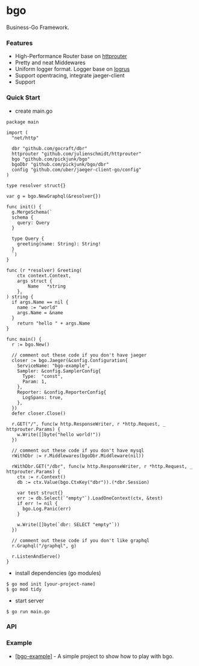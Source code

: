 # bgo

Business-Go Framework.

### Features

- High-Performance Router base on [httprouter](https://github.com/julienschmidt/httprouter)
- Pretty and neat Middewares
- Uniform logger format. Logger base on [logrus](https://github.com/sirupsen/logrus)
- Support opentracing, integrate jaeger-client
- Support

### Quick Start

- create main.go

```golang
package main

import (
  "net/http"

  dbr "github.com/gocraft/dbr"
  httprouter "github.com/julienschmidt/httprouter"
  bgo "github.com/pickjunk/bgo"
  bgoDbr "github.com/pickjunk/bgo/dbr"
  config "github.com/uber/jaeger-client-go/config"
)

type resolver struct{}

var g = bgo.NewGraphql(&resolver{})

func init() {
  g.MergeSchema(`
  schema {
    query: Query
  }

  type Query {
    greeting(name: String): String!
  }
  `)
}

func (r *resolver) Greeting(
	ctx context.Context,
	args struct {
		Name   *string
	},
) string {
  if args.Name == nil {
    name := "world"
    args.Name = &name
  }
	return "hello " + args.Name
}

func main() {
  r := bgo.New()

  // comment out these code if you don't have jaeger
  closer := bgo.Jaeger(&config.Configuration{
    ServiceName: "bgo-example",
    Sampler: &config.SamplerConfig{
      Type:  "const",
      Param: 1,
    },
    Reporter: &config.ReporterConfig{
      LogSpans: true,
    },
  })
  defer closer.Close()

  r.GET("/", func(w http.ResponseWriter, r *http.Request, _ httprouter.Params) {
    w.Write([]byte("hello world!"))
  })

  // comment out these code if you don't have mysql
  rWithDbr := r.Middlewares(bgoDbr.Middleware(nil))

  rWithDbr.GET("/dbr", func(w http.ResponseWriter, r *http.Request, _ httprouter.Params) {
    ctx := r.Context()
    db := ctx.Value(bgo.CtxKey("dbr")).(*dbr.Session)

    var test struct{}
    err := db.Select(`"empty"`).LoadOneContext(ctx, &test)
    if err != nil {
      bgo.Log.Panic(err)
    }

    w.Write([]byte(`dbr: SELECT "empty"`))
  })

  // comment out these code if you don't like graphql
  r.Graphql("/graphql", g)

  r.ListenAndServe()
}
```

- install dependencies (go modules)

```shell
$ go mod init [your-project-name]
$ go mod tidy
```

- start server

```shell
$ go run main.go
```

### API

### Example

- [[bgo-example]](https://github.com/pickjunk/bgo-example) - A simple project to show how to play with bgo.
